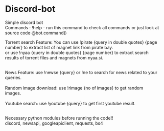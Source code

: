 # Discord-bot
Simple discord bot <br>
Commands : !help - run this command to check all commands or just look at source code @bot.command()

Torrent search Feature: You can use !pirate {query in double quotes} {page number} to extract list of magnet link from pirate bay.<br>
or use !nyaa {query in double quotes} {page number} to extract search results of torrent files and magnets from nyaa.si. <br><br>

News Feature: use !newse {query} or !ne to search for news related to your queries.<br><br>
Random image download: use !rimage {no of images} to get random images.<br><br>
Youtube search: use !youtube {query} to get first youtube result. <br><br>

Necessary python modules before running the code!!<br>
discord, newsapi, googleapiclient, requests, bs4
